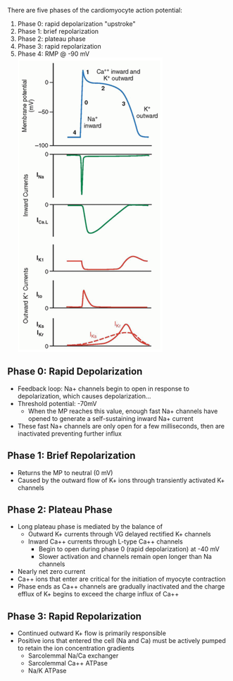 There are five phases of the cardiomyocyte action potential:

1.  Phase 0: rapid depolarization "upstroke"
2.  Phase 1: brief repolarization
3.  Phase 2: plateau phase
4.  Phase 3: rapid repolarization
5.  Phase 4: RMP @ -90 mV
![](_attachments/Pasted%20image%2020230118205452.png)

## Phase 0: Rapid Depolarization

-   Feedback loop: Na+ channels begin to open in response to depolarization, which causes depolarization…
-   Threshold potential: -70mV
	-   When the MP reaches this value, enough fast Na+ channels have opened to generate a self-sustaining inward Na+ current
-   These fast Na+ channels are only open for a few milliseconds, then are inactivated preventing further influx

## Phase 1: Brief Repolarization

-   Returns the MP to neutral (0 mV)
-   Caused by the outward flow of K+ ions through transiently activated K+ channels

## Phase 2: Plateau Phase

-   Long plateau phase is mediated by the balance of
	-   Outward K+ currents through VG delayed rectified K+ channels
	-   Inward Ca++ currents through L-type Ca++ channels
		-   Begin to open during phase 0 (rapid depolarization) at -40 mV
		-   Slower activation and channels remain open longer than Na channels
-   Nearly net zero current
-   Ca++ ions that enter are critical for the initiation of myocyte contraction
-   Phase ends as Ca++ channels are gradually inactivated and the charge efflux of K+ begins to exceed the charge influx of Ca++

## Phase 3: Rapid Repolarization

-   Continued outward K+ flow is primarily responsible
-   Positive ions that entered the cell (Na and Ca) must be actively pumped to retain the ion concentration gradients
	-   Sarcolemmal Na/Ca exchanger
	-   Sarcolemmal Ca++ ATPase
	-   Na/K ATPase